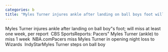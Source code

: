 ```yaml
---
categories: b
title: "Myles Turner injures ankle after landing on ball boys foot will miss at least one week per report  CBS Sports"
---
```

Myles Turner injures ankle after landing on ball boy"s foot; will miss at least one week, per report&nbsp;&nbsp;CBS SportsReports: Pacers" Myles Turner (ankle) to miss 1 week&nbsp;&nbsp;NBA.comPacers miss Myles Turner in opening night loss to Wizards&nbsp;&nbsp;IndyStarMyles Turner steps on ball boy